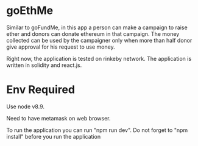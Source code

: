 # goEthMe
Similar to goFundMe, in this app a person can make a campaign to raise ether and donors can donate ethereum in that campaign. The money collected can be used by the campaigner only when more than half donor give approval for his request to use money.

Right now, the application is tested on rinkeby network. The application is written in solidity and react.js.

# Env Required
Use node v8.9.

Need to have metamask on web browser.

To run the application you can run "npm run dev". Do not forget to "npm install" before you run the application
